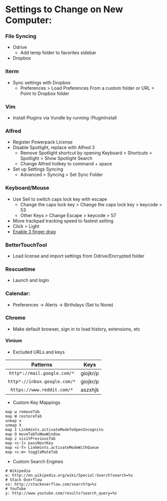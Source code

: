 # Settings to Change on New Computer:

### File Syncing
* Odrive
    * Add temp folder to favorites sidebar
* Dropbox

### Iterm
* Sync settings with Dropbox
    * Preferences > Load Preferences From a custom folder or URL > Point to Dropbox folder

### Vim
* Install Plugins via Vundle by running :PluginInstall

### Alfred
* Register Powerpack License
* Disable Spotlight, replace with Alfred 3
    * Remove Spotlight shortcut by opening Keyboard > Shortcuts > Spotlight > Show Spotlight Search
    * Change Alfred hotkey to command + space
* Set up Settings Syncing
    * Advanced > Syncing > Set Sync Folder

### Keyboard/Mouse
* Use Seil to switch caps lock key with escape
    * Change the caps lock key > Change the caps lock key > keycode > 53
    * Other Keys > Change Escape > keycode > 57
* Move trackpad tracking speed to fastest setting
* Click > Light
* [Enable 3 finger drag](https://support.apple.com/en-us/HT204609)

### BetterTouchTool
* Load license and import settings from Odrive/Encrypted folder

### Rescuetime
* Launch and login

### Calendar:
* Preferences -> Alerts -> Birthdays (Set to None)

### Chrome
* Make default browser, sign in to load history, extensions, etc
#### Vimium
* Excluded URLs and keys

**Patterns**|**Keys**
:-----:|:-----:
|`http*://mail.google.com/*`|giojkr/p|
|`http*://inbox.google.com/*`|giojkr/p|
|`https://www.reddit.com/*`|aszxhjk|

* Custom Key Mappings
```
map w removeTab
map W restoreTab
unmap x
unmap X
map I LinkHints.activateModeToOpenIncognito
map O moveTabToNewWindow
map z visitPreviousTab
map <c-]> passNextKey
map <c-f> LinkHints.activateModeWithQueue
map <c-m> toggleMuteTab
```

* Custom Search Engines
```
# Wikipedia
w: http://en.wikipedia.org/wiki/Special:Search?search=%s
# Stack Overflow
so: http://stackoverflow.com/search?q=%s
# YouTube
y: http://www.youtube.com/results?search_query=%s
```
